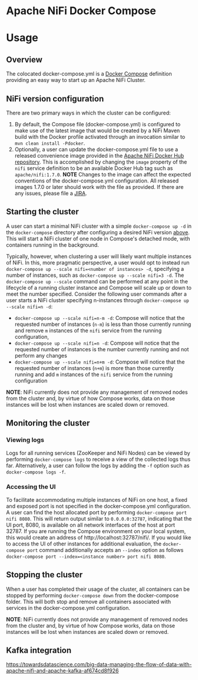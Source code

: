 <!--
  Licensed to the Apache Software Foundation (ASF) under one or more
  contributor license agreements.  See the NOTICE file distributed with
  this work for additional information regarding copyright ownership.
  The ASF licenses this file to You under the Apache License, Version 2.0
  (the "License"); you may not use this file except in compliance with
  the License.  You may obtain a copy of the License at

      http://www.apache.org/licenses/LICENSE-2.0

  Unless required by applicable law or agreed to in writing, software
  distributed under the License is distributed on an "AS IS" BASIS,
  WITHOUT WARRANTIES OR CONDITIONS OF ANY KIND, either express or implied.
  See the License for the specific language governing permissions and
  limitations under the License.
-->

# Apache NiFi Docker Compose

# Usage

## Overview
The colocated docker-compose.yml is a [Docker Compose](https://docs.docker.com/compose/overview/) definition providing an easy way to start up an Apache NiFi Cluster.

## NiFi version configuration
There are two primary ways in which the cluster can be configured:

  1. By default, the Compose file (docker-compose.yml) is configured to make use of the latest image that would be created by a NiFi Maven build with the Docker profile activated through an invocation similar to `mvn clean install -Pdocker`.
  2. Optionally, a user can update the docker-compose.yml file to use a released convenience image provided in the [Apache NiFi Docker Hub repository](https://hub.docker.com/r/apache/nifi/tags/).  This is accomplished by changing the `image` property of the `nifi` service definition to be an available Docker Hub tag such as `apache/nifi:1.7.0`. **NOTE** Changes to the image can affect the expected conventions of the docker-compose.yml configuration.  All released images 1.7.0 or later should work with the file as provided.  If there are any issues, please file a [JIRA](https://issues.apache.org/jira/browse/NIFI).

## Starting the cluster
A user can start a minimal NiFi cluster with a simple `docker-compose up -d` in the `docker-compose` directory after configuring a desired NiFi version [above](#nifi-version-configuration).  This will start a NiFi cluster of one node in Compose's detached mode, with containers running in the background.

Typically, however, when clustering a user will likely want multiple instances of NiFi.  In this, more pragmatic perspective, a user would opt to instead run `docker-compose up --scale nifi=<number of instances> -d`, specifying a number of instances, such as `docker-compose up --scale nifi=3 -d`.  The `docker-compose up --scale` command can be performed at any point in the lifecycle of a running cluster instance and Compose will scale up or down to meet the number specified.  Consider the following user commands after a user starts a NiFi cluster specifying n-instances through `docker-compose up --scale nifi=n -d`:
  * `docker-compose up --scale nifi=n-m -d`:  Compose will notice that the requested number of instances (`n-m`) is less than those currently running and remove `m` instances of the `nifi` service from the running configuration,
  * `docker-compose up --scale nifi=n -d`:  Compose will notice that the requested number of instances is the number currently running and not perform any changes
  * `docker-compose up --scale nifi=n+m -d`:  Compose will notice that the requested number of instances (`n+m`) is more than those currently running and add `m` instances of the `nifi` service from the running configuration

**NOTE**:  NiFi currently does not provide any management of removed nodes from the cluster and, by virtue of how Compose works, data on those instances will be lost when instances are scaled down or removed.

## Monitoring the cluster

### Viewing logs
Logs for all running services (ZooKeeper and NiFi Nodes) can be viewed by performing `docker-compose logs` to receive a view of the collected logs thus far.  Alternatively, a user can follow the logs by adding the `-f` option such as `docker-compose logs -f`.

### Accessing the UI
To facilitate accommodating multiple instances of NiFi on one host, a fixed and exposed port is not specified in the docker-compose.yml configuration.  A user can find the host allocated port by performing `docker-compose port nifi 8080`.  This will return output similar to `0.0.0.0:32787`, indicating that the UI port, 8080, is available on all network interfaces of the host at port 32787.  If you are running the Compose environment on your local system, this would create an address of http://localhost:32787/nifi/.  If you would like to access the UI of other instances for additional evaluation, the `docker-compose port` command additionally accepts an `--index` option as follows `docker-compose port --index=<instance number> port nifi 8080`.

## Stopping the cluster
When a user has completed their usage of the cluster, all containers can be stopped by performing `docker-compose down` from the docker-compose folder. This will both stop and remove all containers associated with services in the docker-compose.yml configuration.

**NOTE**:  NiFi currently does not provide any management of removed nodes from the cluster and, by virtue of how Compose works, data on those instances will be lost when instances are scaled down or removed.


Kafka integration
---

https://towardsdatascience.com/big-data-managing-the-flow-of-data-with-apache-nifi-and-apache-kafka-af674cd8f926


